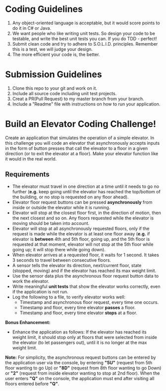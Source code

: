 # Coding Guidelines

 1. Any object-oriented language is acceptable, but it would score points to do it in C# or Java.
 2. We want people who like writing unit tests.  So design your code to be testable, and write the best unit tests you can.  If you do TDD - perfect!
 3. Submit clean code and try to adhere to S.O.L.I.D. principles. Remember this is a test, we will judge your design.
 4. The more efficient your code is, the better.

# Submission Guidelines

 1. Clone this  repo to your git and work on it. 
 2. Include all source code including unit test projects.
 3. Creat a PR(Pull Request) to my master branch from  your branch.
 4. Include a "Readme" file with instructions on how to run your application.

# Build an Elevator Coding Challenge!
Create an application that simulates the operation of a simple elevator.
 In this challenge you will code an elevator that asynchronously accepts inputs in the form of button presses that call the elevator to a floor in a given direction (or to exit the elevator at a floor).  Make your elevator function like it would in the real world.

## Requirements
 - The elevator must travel in one direction at a time until it needs to go no further (**e.g.** keep going until the elevator has reached the top/bottom of the building, or no stop is requested on any floor ahead).
 - Elevator floor request buttons can be pressed **asynchronously** from inside or outside the elevator while it is running.
 - Elevator will stop at the closest floor first, in the direction of motion, then the next closest and so on. Any floors requested while the elevator is moving should be taken into account.
 - Elevator will stop at all asynchronously requested floors, only if the request is made while the elevator is at least one floor away (**e.g.** if elevator is **between** 4th and 5th floor, going up, and the 5th floor is requested at that moment, elevator will not stop at the 5th floor while going up; it will stop there while going down).
 - When elevator arrives at a requested floor, it waits for 1 second. It takes 3 seconds to travel between consecutive floors.
 - A sensor tells the elevator its direction, next/current floor, state (stopped, moving) and if the elevator has reached its max weight limit.
 - Use the sensor data plus the asynchronous floor request button data to work the elevator.
 - Write meaningful **unit tests** that show the elevator works correctly, even if the application is not run.
 - Log the following to a file, to verify elevator works well:
	 - Timestamp and asynchronous floor request, every time one occurs.
	 - Timestamp and floor, every time elevator **passes** a floor.
	 - Timestamp and floor, every time elevator **stops** at a floor.

**Bonus Enhancement:**
 - Enhance the application as follows: If the elevator has reached its weight limit, it should stop only at floors that were selected from inside the elevator (to let passengers out), until it is no longer at the max weight limit.

**Note:** For simplicity, the asynchronous request buttons can be entered by the application user via the console, by entering **"5U"** (request from 5th floor wanting to go Up) or **"8D"** (request from 8th floor wanting to go Down) or **"2"** (request from inside elevator wanting to stop at 2nd floor).  When the user enters **"Q"** on the console, the application must end after visiting all floors entered before **"Q"**.
